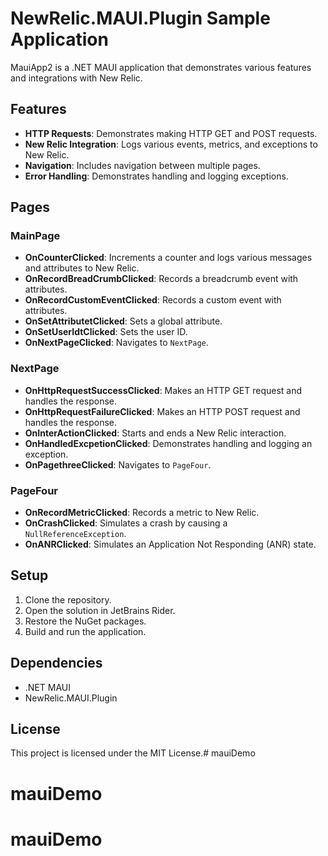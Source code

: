 # NewRelic.MAUI.Plugin Sample Application

MauiApp2 is a .NET MAUI application that demonstrates various features and integrations with New Relic.

## Features

- **HTTP Requests**: Demonstrates making HTTP GET and POST requests.
- **New Relic Integration**: Logs various events, metrics, and exceptions to New Relic.
- **Navigation**: Includes navigation between multiple pages.
- **Error Handling**: Demonstrates handling and logging exceptions.

## Pages

### MainPage

- **OnCounterClicked**: Increments a counter and logs various messages and attributes to New Relic.
- **OnRecordBreadCrumbClicked**: Records a breadcrumb event with attributes.
- **OnRecordCustomEventClicked**: Records a custom event with attributes.
- **OnSetAttributetClicked**: Sets a global attribute.
- **OnSetUserIdtClicked**: Sets the user ID.
- **OnNextPageClicked**: Navigates to `NextPage`.

### NextPage

- **OnHttpRequestSuccessClicked**: Makes an HTTP GET request and handles the response.
- **OnHttpRequestFailureClicked**: Makes an HTTP POST request and handles the response.
- **OnInterActionClicked**: Starts and ends a New Relic interaction.
- **OnHandledExcpetionClicked**: Demonstrates handling and logging an exception.
- **OnPagethreeClicked**: Navigates to `PageFour`.

### PageFour

- **OnRecordMetricClicked**: Records a metric to New Relic.
- **OnCrashClicked**: Simulates a crash by causing a `NullReferenceException`.
- **OnANRClicked**: Simulates an Application Not Responding (ANR) state.

## Setup

1. Clone the repository.
2. Open the solution in JetBrains Rider.
3. Restore the NuGet packages.
4. Build and run the application.

## Dependencies

- .NET MAUI
- NewRelic.MAUI.Plugin

## License

This project is licensed under the MIT License.# mauiDemo
# mauiDemo
# mauiDemo
